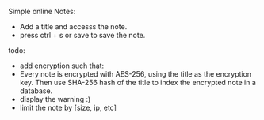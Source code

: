 Simple online Notes: 
- Add a title and accesss the note. 
- press ctrl + s or save to save the note. 

todo: 
- add encryption such that: 
 - Every note is encrypted with AES-256, using the title as the encryption key. Then use SHA-256 hash of the title to index the encrypted note in a database.
- display the warning :) 
- limit the note by [size, ip, etc]